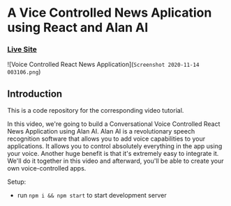 # A Vice Controlled News Aplication using React and Alan AI

### [Live Site](https://abhijit-voice-news-app.netlify.app/)

![Voice Controlled React News Application](`Screenshot 2020-11-14 003106.png`)

## Introduction
This is a code repository for the corresponding video tutorial. 

In this video, we're going to build a Conversational Voice Controlled React News Application using Alan AI. Alan AI is a revolutionary speech recognition software that allows you to add voice capabilities to your applications. It allows you to control absolutely everything in the app using your voice. Another huge benefit is that it's extremely easy to integrate it. We'll do it together in this video and afterward, you'll be able to create your own voice-controlled apps.  

Setup:
- run ```npm i && npm start``` to start development server